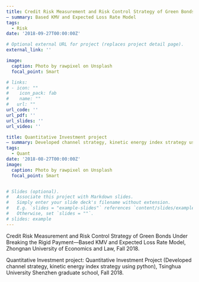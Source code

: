 ```yaml
---
title: Credit Risk Measurement and Risk Control Strategy of Green Bonds Under Breaking the Rigid Payment
— summary: Based KMV and Expected Loss Rate Model
tags:
  - Risk
date: '2018-09-27T00:00:00Z'

# Optional external URL for project (replaces project detail page).
external_link: ''

image:
  caption: Photo by rawpixel on Unsplash
  focal_point: Smart

# links:
# - icon: ""
#    icon_pack: fab
#    name: ""
#   url: ""
url_code: ''
url_pdf: ''
url_slides: ''
url_video: ''

title: Quantitative Investment project
— summary: Developed channel strategy, kinetic energy index strategy using python
tags:
  - Quant
date: '2018-08-27T00:00:00Z'
image:
  caption: Photo by rawpixel on Unsplash
  focal_point: Smart


# Slides (optional).
#   Associate this project with Markdown slides.
#   Simply enter your slide deck's filename without extension.
#   E.g. `slides = "example-slides"` references `content/slides/example-slides.md`.
#   Otherwise, set `slides = ""`.
# slides: example
---
```


Credit Risk Measurement and Risk Control Strategy of Green Bonds Under Breaking the Rigid Payment—Based KMV and Expected Loss Rate Model, Zhongnan University of Economics and Law, Fall 2018.


Quantitative Investment project: Quantitative Investment Project (Developed channel strategy, kinetic energy index strategy using python), Tsinghua University Shenzhen graduate school, Fall 2018. 

